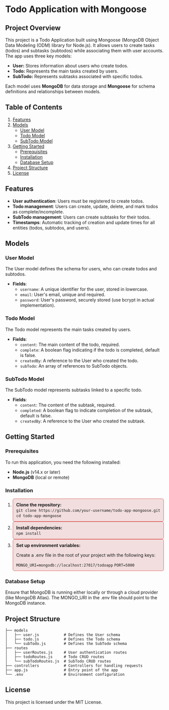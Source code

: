 <h1>Todo Application with Mongoose</h1>
<h2>Project Overview</h2>
This project is a Todo Application built using Mongoose (MongoDB Object Data Modeling (ODM) library for Node.js). 
It allows users to create tasks (todos) and subtasks (subtodos) while associating them with user accounts. The app uses three key models:
<p></p>
<ul>
  <li><strong>User:</strong> Stores information about users who create todos.</li>
  <li><strong>Todo:</strong> Represents the main tasks created by users.</li>
  <li><strong>SubTodo:</strong> Represents subtasks associated with specific todos.</li>
</ul>
<p>Each model uses <strong>MongoDB</strong> for data storage and <strong>Mongoose</strong> for schema definitions and relationships between models.</p>
<h2></h2>

<h2>Table of Contents</h2>
<ol>
  <li><a rel="noopener" href="#features">Features</a></li>
  <li><a rel="noopener" href="#models">Models</a>
    <ul>
      <li><a rel="noopener" href="#user-model">User Model</a></li>
      <li><a rel="noopener" href="#todo-model">Todo Model</a></li>
      <li><a rel="noopener" href="#subtodo-model">SubTodo Model</a></li>
    </ul>
  </li>
  <li><a rel="noopener" href="#getting-started">Getting Started</a>
    <ul>
      <li><a rel="noopener" href="#prerequisites">Prerequisites</a></li>
      <li><a rel="noopener" href="#installation">Installation</a></li>
      <li><a rel="noopener" href="#database-setup">Database Setup</a></li>
    </ul>
  </li>
  <li><a rel="noopener" href="#project-structure">Project Structure</a></li>
  <li><a rel="noopener" href="#license">License</a></li>
</ol>

<h2></h2>
<h2>Features</h2>
<ul>
  <li><strong>User authentication</strong>: Users must be registered to create todos.</li>
  <li><strong>Todo management</strong>: Users can create, update, delete, and mark todos as complete/incomplete.</li>
  <li><strong>SubTodo management</strong>: Users can create subtasks for their todos.</li>
  <li><strong>Timestamps</strong>: Automatic tracking of creation and update times for all entities (todos, subtodos, and users).</li>
</ul>

<h2>Models</h2>
<h3>User Model</h3>
<p>The User model defines the schema for users, who can create todos and subtodos.</p>
<ul>
  <li><strong>Fields</strong>:
    <ul>
      <li><code>username</code>: A unique identifier for the user, stored in lowercase.</li>
      <li><code>email</code>: User's email, unique and required.</li>
      <li><code>password</code>: User's password, securely stored (use bcrypt in actual implementation).</li>
    </ul>
  </li>
</ul>
<h3>Todo Model</h3>
<p>The Todo model represents the main tasks created by users.</p>
<ul>
  <li><strong>Fields</strong>:
    <ul>
      <li><code>content</code>: The main content of the todo, required.</li>
      <li><code>complete</code>:  A boolean flag indicating if the todo is completed, default is false.</li>
      <li><code>createdBy</code>: A reference to the User who created the todo.</li>
      <li><code>subTodo</code>: An array of references to SubTodo objects.</li>
    </ul>
  </li>
</ul>
<h3>SubTodo Model</h3>
<p>The SubTodo model represents subtasks linked to a specific todo.</p>
<ul>
  <li><strong>Fields</strong>:
    <ul>
      <li><code>content</code>: The content of the subtask, required.</li>
      <li><code>completed</code>:  A boolean flag to indicate completion of the subtask, default is false.</li>
      <li><code>createdBy</code>: A reference to the User who created the subtask.</li>
    </ul>
  </li>
</ul>
<h2></h2>

<h2>Getting Started</h2>
<h3>Prerequisites</h3>
<p>To run this application, you need the following installed:</p>
<ul>
  <li><strong>Node.js</strong> (v14.x or later)</li>
  <li><strong>MongoDB</strong> (local or remote)</li>
</ul>
<h3>Installation</h3>
<ol>
  <li style="border: 1px solid #d9534f; padding: 10px; border-radius: 5px; background-color: #f2dede;">
    <strong>Clone the repository:</strong><br>
    <code>git clone https://github.com/your-username/todo-app-mongoose.git</code><br>
    <code>cd todo-app-mongoose</code>
  </li>
  <li style="border: 1px solid #d9534f; padding: 10px; border-radius: 5px; background-color: #f2dede;">
    <strong>Install dependencies:</strong><br>
    <code>npm install</code>
  </li>
  <li style="border: 1px solid #d9534f; padding: 10px; border-radius: 5px; background-color: #f2dede;">
    <strong>Set up environment variables:</strong><br>
    <p>Create a .env file in the root of your project with the following keys:</p>
    <code>MONGO_URI=mongodb://localhost:27017/todoapp</code>
    <code>PORT=5000</code>
  </li>
</ol>
<h3>Database Setup</h3>
<p>Ensure that MongoDB is running either locally or through a cloud provider (like MongoDB Atlas). The MONGO_URI in the .env file should point to the MongoDB instance.</p>

<h2></h2>
<h2>Project Structure</h2>
<div class="overflow-y-auto p-4" dir="ltr"><code class="!whitespace-pre hljs language-bash">├── models
│   ├── user.js           <span class="hljs-comment"># Defines the User schema</span>
│   ├── todo.js           <span class="hljs-comment"># Defines the Todo schema</span>
│   └── subTodo.js        <span class="hljs-comment"># Defines the SubTodo schema</span>
├── routes
│   ├── userRoutes.js     <span class="hljs-comment"># User authentication routes</span>
│   ├── todoRoutes.js     <span class="hljs-comment"># Todo CRUD routes</span>
│   └── subTodoRoutes.js  <span class="hljs-comment"># SubTodo CRUD routes</span>
├── controllers           <span class="hljs-comment"># Controllers for handling requests</span>
├── app.js                <span class="hljs-comment"># Entry point of the app</span>
└── .<span class="hljs-built_in">env</span>                  <span class="hljs-comment"># Environment configuration</span>
</code></div>

<h2></h2>
<h2>License</h2>
<p>This project is licensed under the MIT License.</p>
